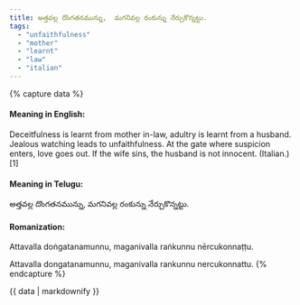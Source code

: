 ```yaml
---
title: అత్తవల్ల దొంగతనమున్ను,  మగనివల్ల రంకున్ను నేర్చుకొన్నట్టు.
tags:
  - "unfaithfulness"
  - "mother"
  - "learnt"
  - "law"
  - "italian"
---
```


{% capture data %}
#### Meaning in English:
Deceitfulness is learnt from mother in-law, adultry is learnt from a husband.
Jealous watching leads to unfaithfulness.
At the gate where suspicion enters, love goes out.
If the wife sins, the husband is not innocent. (Italian.)[1]

#### Meaning in Telugu:
అత్తవల్ల దొంగతనమున్ను,  మగనివల్ల రంకున్ను నేర్చుకొన్నట్టు.

#### Romanization:
Attavalla doṅgatanamunnu,  maganivalla raṅkunnu nērcukonnaṭṭu.

Attavalla dongatanamunnu,  maganivalla rankunnu nercukonnattu.
{% endcapture %}

{{ data | markdownify }}


